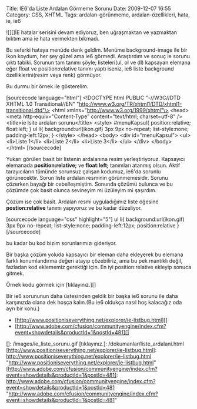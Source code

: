 Title:  IE6&#039;da Liste Ardalan Görmeme Sorunu
Date: 2009-12-07 16:55
Category: CSS, XHTML
Tags: ardalan-görünmeme, ardalan-özellikleri, hata, ie, ie6

![][]İE hatalar serisini devam ediyoruz, ben uğraşmaktan ve yazmaktan
bıktım ama ie hata vermekten bıkmadı.

Bu seferki hataya menüde denk geldim. Menüme background-image ile bir
ikon koydum, her şey güzel ama ie6 görmedi. Araştırdım ve sonuç ie
sorunu çıktı tabiki. Sorunun tam tanımı şöyle; listeleri(ul, ol ve dl)
kapsayan elemana eğer float ve position:relative tanımı yaptı iseniz,
ie6 liste background özelliklerini(resim veya renk) görmüyor.

Bu durmu bir örnek ile gösterelim.

[sourcecode language="html"] \<!DOCTYPE html PUBLIC "-//W3C//DTD XHTML
1.0 Transitional//EN"
"http://www.w3.org/TR/xhtml1/DTD/xhtml1-transitional.dtd"\> \<html
xmlns="http://www.w3.org/1999/xhtml"\> \<head\> \<meta
http-equiv="Content-Type" content="text/html; charset=utf-8" /\>
\<title\>ie lsite ardalan sorunu\</title\> \<style\> \#menuKapsul{
position:relative; float:left; } ul li{ background:url(ikon.gif) 3px 9px
no-repeat; list-style:none; padding-left:12px; } \</style\> \</head\>
\<body\> \<div id="menuKapsul"\> \<ul\> \<li\>Liste 1\</li\> \<li\>Liste
2\</li\> \<li\>Liste 3\</li\> \</ul\> \</div\> \</body\> \</html\>
[/sourcecode]

Yukarı görülen basit bir listenin ardalanına resim yerleştiriyoruz.
Kapsayıcı elemanada **position:relative;** ve **float:left;** tanımları
atanmış olsun. Aktif tarayıcıların tümünde sorunsuz çalışan kodumuz,
ie6'da sorunlu görünecektir. Sorun liste ardalan resminin
görünmemesidir. Sorunu çözerken bayağı bir cebelleşmiştim. Sonunda
çözümü bulunca ve bu çözümde çok basit olunca sevineyim mi üzüleyim mi
şaşırdım.

Çözüm ise çok basit. Ardalan resmi uyguladığımız liste öğesine
**postion:relative** tanımı yapıyoruz ve bu kadar düzeliyor.

[sourcecode language="css" highlight="5"] ul li{
background:url(ikon.gif) 3px 9px no-repeat; list-style:none;
padding-left:12px; position:relative } [/sourcecode]

bu kadar bu kod bizim sorunlarımızı gideriyor.

Bir başka çözüm yoluda kapsayıcı bir eleman daha ekleyerek bu elemana
farklı konumlandırma değeri atayıp çözebiliriz, ama bu pek mantıklı
değil, fazladan kod eklememiz gerektiği için. En iyi position:relative
ekleyip sonuca gitmek.

Örnek kodu görmek için [tıklayınız.][]

Bir ie6 sorununun daha üstesinden geldik bir başka ie6 sorunu ile daha
karşınızda olana dek hoşça kalın.(Bu ie6 oldukça nasıl hoş kalacağız oda
ayrı bir konu.)

-   [http://www.positioniseverything.net/explorer/ie-listbug.html][]
-   [http://www.adobe.com/cfusion/communityengine/index.cfm?event=showdetails&productId=1&postId=481][]

</p>

  []: /images/ie_liste_sorunu.gif
  [tıklayınız.]: /dokumanlar/liste_ardalani.html
  [http://www.positioniseverything.net/explorer/ie-listbug.html]: http://www.positioniseverything.net/explorer/ie-listbug.html
    "http://www.positioniseverything.net/explorer/ie-listbug.html"
  [http://www.adobe.com/cfusion/communityengine/index.cfm?event=showdetails&productId=1&postId=481]:
    http://www.adobe.com/cfusion/communityengine/index.cfm?event=showdetails&productId=1&postId=481
    "http://www.adobe.com/cfusion/communityengine/index.cfm?event=showdetails&productId=1&postId=481"
